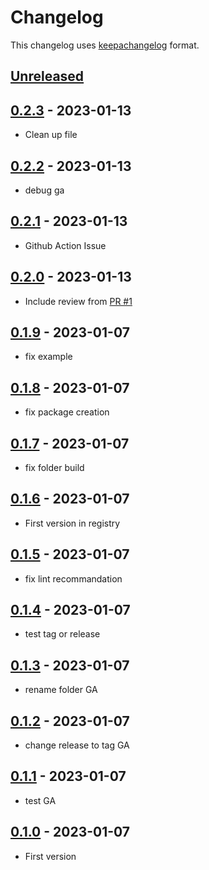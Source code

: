 # Changelog

This changelog uses [keepachangelog](http://keepachangelog.com) format.

## [Unreleased][]

## [0.2.3][] - 2023-01-13

- Clean up file

## [0.2.2][] - 2023-01-13

- debug ga

## [0.2.1][] - 2023-01-13

- Github Action Issue

## [0.2.0][] - 2023-01-13

- Include review from [PR #1](https://github.com/stawen/azure-certificate/pull/1)

## [0.1.9][] - 2023-01-07

- fix example

## [0.1.8][] - 2023-01-07

- fix package creation

## [0.1.7][] - 2023-01-07

- fix folder build

## [0.1.6][] - 2023-01-07

- First version in registry

## [0.1.5][] - 2023-01-07

- fix lint recommandation

## [0.1.4][] - 2023-01-07

- test tag or release

## [0.1.3][] - 2023-01-07

- rename folder GA

## [0.1.2][] - 2023-01-07

- change release to tag GA

## [0.1.1][] - 2023-01-07

- test GA

## [0.1.0][] - 2023-01-07

- First version

[Unreleased]: https://github.com/stawen/azure-certificate/compare/v0.2.3...HEAD
[0.2.3]: https://github.com/stawen/azure-certificate/compare/v0.2.2...v0.2.3
[0.2.2]: https://github.com/stawen/azure-certificate/compare/v0.2.1...v0.2.2
[0.2.1]: https://github.com/stawen/azure-certificate/compare/v0.2.0...v0.2.1
[0.2.0]: https://github.com/stawen/azure-certificate/compare/v0.1.9...v0.2.0
[0.1.9]: https://github.com/stawen/azure-certificate/compare/v0.1.8...v0.1.9
[0.1.8]: https://github.com/stawen/azure-certificate/compare/v0.1.7...v0.1.8
[0.1.7]: https://github.com/stawen/azure-certificate/compare/v0.1.6...v0.1.7
[0.1.6]: https://github.com/stawen/azure-certificate/compare/v0.1.5...v0.1.6
[0.1.5]: https://github.com/stawen/azure-certificate/compare/v0.1.4...v0.1.5
[0.1.4]: https://github.com/stawen/azure-certificate/compare/v0.1.3...v0.1.4
[0.1.3]: https://github.com/stawen/azure-certificate/compare/v0.1.2...v0.1.3
[0.1.2]: https://github.com/stawen/azure-certificate/compare/v0.1.1...v0.1.2
[0.1.1]: https://github.com/stawen/azure-certificate/compare/v0.1.0...v0.1.1
[0.1.0]: https://github.com/stawen/azure-certificate/tree/v0.1.0